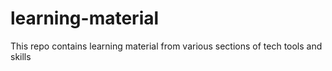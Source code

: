 # learning-material
This repo contains learning material from various sections of tech tools and skills

